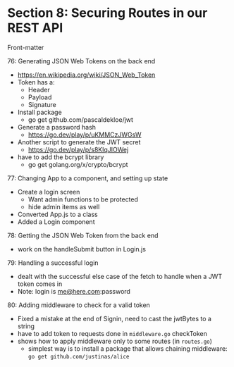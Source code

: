 # Section 8: Securing Routes in our REST API
Front-matter


76: Generating JSON Web Tokens on the back end
- https://en.wikipedia.org/wiki/JSON_Web_Token 
- Token has a:
  - Header
  - Payload
  - Signature
- Install package 
  - go get github.com/pascaldekloe/jwt
- Generate a password hash
  - https://go.dev/play/p/uKMMCzJWGsW 
- Another script to generate the JWT secret
  - https://go.dev/play/p/s8KlqJIOWej
- have to add the bcrypt library
  - go get golang.org/x/crypto/bcrypt


77: Changing App to a component, and setting up state
- Create a login screen
  - Want admin functions to be protected
  - hide admin items as well
- Converted App.js to a class
- Added a Login component

78: Getting the JSON Web Token from the back end
- work on the handleSubmit button in Login.js
  
79: Handling a successful login
- dealt with the successful else case of the fetch to handle when a JWT token comes in
- Note: login is me@here.com:password 
  
80: Adding middleware to check for a valid token
- Fixed a mistake at the end of Signin, need to cast the jwtBytes to a string
- have to add token to requests done in `middleware.go` checkToken
- shows how to apply middleware only to some routes (in `routes.go`)
  - simplest way is to install a package that allows chaining middleware: `go get github.com/justinas/alice` 
